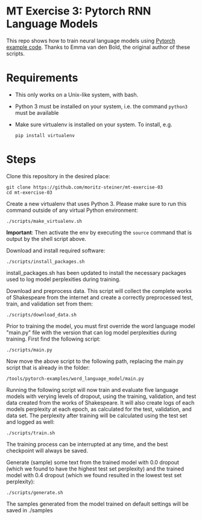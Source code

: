# MT Exercise 3: Pytorch RNN Language Models

This repo shows how to train neural language models using [Pytorch example code](https://github.com/pytorch/examples/tree/master/word_language_model). Thanks to Emma van den Bold, the original author of these scripts. 

# Requirements

- This only works on a Unix-like system, with bash.
- Python 3 must be installed on your system, i.e. the command `python3` must be available
- Make sure virtualenv is installed on your system. To install, e.g.

    `pip install virtualenv`

# Steps

Clone this repository in the desired place:

    git clone https://github.com/moritz-steiner/mt-exercise-03
    cd mt-exercise-03

Create a new virtualenv that uses Python 3. Please make sure to run this command outside of any virtual Python environment:

    ./scripts/make_virtualenv.sh

**Important**: Then activate the env by executing the `source` command that is output by the shell script above.

Download and install required software:

    ./scripts/install_packages.sh

install_packages.sh has been updated to install the necessary packages used to log model perplexities during training.

Download and preprocess data. This script will collect the complete works of Shakespeare from the internet and create a correctly
preprocessed test, train, and validation set from them:

    ./scripts/download_data.sh

Prior to training the model, you must first override the word language model "main.py" file with the version that can log model perplexities during training. First find the following script:

    ./scripts/main.py

Now move the above script to the following path, replacing the main.py script that is already in the folder:


    /tools/pytorch-examples/word_language_model/main.py

Running the following script will now train and evaluate five language models with verying levels of dropout, using the training, validation, and test data created from the works of Shakespeare. It will also create logs of each models perplexity at each epoch, as calculated for the test, validation, and data set. The perplexity after training will be calculated using the test set and logged as well:

    ./scripts/train.sh

The training process can be interrupted at any time, and the best checkpoint will always be saved.

Generate (sample) some text from the trained model with 0.0 dropout (which we found to have the highest test set perplexity) and the trained model with 0.4 dropout (which we found resulted in the lowest test set perplexity):

    ./scripts/generate.sh

The samples generated from the model trained on default settings will be saved in ./samples


